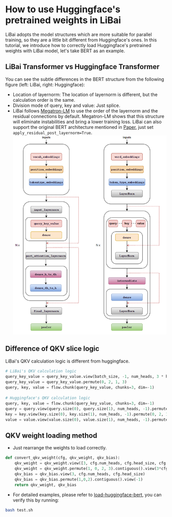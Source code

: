 # How to use Huggingface's pretrained weights in LiBai
LiBai adopts the model structures which are more suitable for parallel training, so they are a little bit different from Huggingface's ones. In this tutorial, we introduce how to correctly load Huggingface's pretrained weights with LiBai model, let's take BERT as an example.


## LiBai Transformer vs Huggingface Transformer
You can see the subtle differences in the BERT structure from the following figure (left: LiBai, right: Huggingface):
- Location of layernorm: The location of layernorm is different, but the calculation order is the same.
- Division mode of query, key and value: Just splice.
- LiBai follows [Megatron-LM](https://github.com/NVIDIA/Megatron-LM) to use the order of the layernorm and the residual connections by default. Megatron-LM shows that this structure will eliminate instabilities and bring a lower training loss. LiBai can also support the original BERT architecture mentioned in [Paper](https://arxiv.org/pdf/1810.04805.pdf), just set `apply_residual_post_layernorm=True`.
![architecture](./assets/architecture.png)


## Difference of QKV slice logic
LiBai's QKV calculation logic is different from huggingface.
```python
# LiBai's QKV calculation logic
query_key_value = query_key_value.view(batch_size, -1, num_heads, 3 * head_size)
query_key_value = query_key_value.permute(0, 2, 1, 3)
query, key, value = flow.chunk(query_key_value, chunks=3, dim=-1)

# Huggingface's QKV calculation logic
query, key, value = flow.chunk(query_key_value, chunks=3, dim=-1)
query = query.view(query.size(0), query.size(1), num_heads, -1).permute(0, 2, 1, 3)
key = key.view(key.size(0), key.size(1), num_heads, -1).permute(0, 2, 1, 3)
value = value.view(value.size(0), value.size(1), num_heads, -1).permute(0, 2, 1, 3)
```


## QKV weight loading method
- Just rearrange the weights to load correctly. 

```python
def convert_qkv_weight(cfg, qkv_weight, qkv_bias):
    qkv_weight = qkv_weight.view([3, cfg.num_heads, cfg.head_size, cfg.hidden_size])
    qkv_weight = qkv_weight.permute(1, 0, 2, 3).contiguous().view(3*cfg.hidden_size, cfg.hidden_size)
    qkv_bias = qkv_bias.view(3, cfg.num_heads, cfg.head_size)
    qkv_bias = qkv_bias.permute(1,0,2).contiguous().view(-1)
    return qkv_weight, qkv_bias
```

- For detailed examples, please refer to [load-huggingface-bert](https://github.com/Oneflow-Inc/libai/tree/test_bert_load_huggingface_weight/projects/test_bert_load_huggingface_weight), you can verify this by running:
```bash
bash test.sh
```